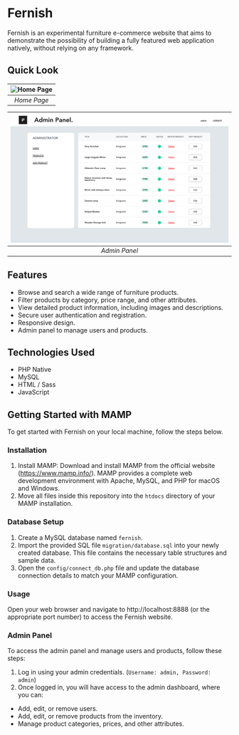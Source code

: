 # Fernish
Fernish is an experimental furniture e-commerce website that aims to demonstrate the possibility of building a fully featured web application natively, without relying on any framework.

## Quick Look
| ![Home Page](./screenshots/home.png?raw=true) | 
|:---------------------------------------------:| 
|                  *Home Page*                  |


| ![Admin Panel](./screenshots/admin.png?raw=true) | 
|:------------------------------------------------:| 
|                  *Admin Panel*                   |


## Features
- Browse and search a wide range of furniture products.
- Filter products by category, price range, and other attributes.
- View detailed product information, including images and descriptions.
- Secure user authentication and registration.
- Responsive design.
- Admin panel to manage users and products.

## Technologies Used
- PHP Native
- MySQL
- HTML / Sass
- JavaScript

## Getting Started with MAMP
To get started with Fernish on your local machine, follow the steps below.

### Installation
1. Install MAMP: Download and install MAMP from the official website (https://www.mamp.info/). MAMP provides a complete web development environment with Apache, MySQL, and PHP for macOS and Windows.
2. Move all files inside this repository into the `htdocs` directory of your MAMP installation.

### Database Setup
1. Create a MySQL database named `fernish`.
2. Import the provided SQL file `migration/database.sql` into your newly created database. This file contains the necessary table structures and sample data.
3. Open the `config/connect_db.php` file and update the database connection details to match your MAMP configuration.

### Usage
Open your web browser and navigate to http://localhost:8888 (or the appropriate port number) to access the Fernish website.

### Admin Panel
To access the admin panel and manage users and products, follow these steps:

1. Log in using your admin credentials. (`Username: admin, Password: admin`)
2. Once logged in, you will have access to the admin dashboard, where you can:
- Add, edit, or remove users.
- Add, edit, or remove products from the inventory.
- Manage product categories, prices, and other attributes.

